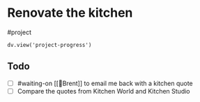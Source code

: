 # Renovate the kitchen
#project 
```dataviewjs
dv.view('project-progress')
```

## Todo
- [ ] #waiting-on [[👤Brent]] to email me back with a kitchen quote
- [ ] Compare the quotes from Kitchen World and Kitchen Studio